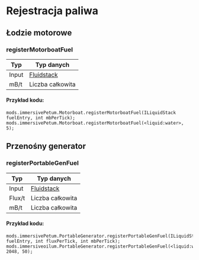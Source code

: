 # Rejestracja paliwa

## Łodzie motorowe

### registerMotorboatFuel

| Typ   | Typ danych                                   |
| ----- | -------------------------------------------- |
| Input | [Fluidstack](/Vanilla/Liquids/ILiquidStack/) |
| mB/t  | Liczba całkowita                             |

#### Przykład kodu:

```zenscript
mods.immersivePetum.Motorboat.registerMotorboatFuel(ILiquidStack fuelEntry, int mbPerTick);
mods.immersivePetum.Motorboat.registerMotorboatFuel(<liquid:water>, 5);
```

## Przenośny generator

### registerPortableGenFuel

| Typ    | Typ danych                                   |
| ------ | -------------------------------------------- |
| Input  | [Fluidstack](/Vanilla/Liquids/ILiquidStack/) |
| Flux/t | Liczba całkowita                             |
| mB/t   | Liczba całkowita                             |

#### Przykład kodu:

```zenscript
mods.immersivePetum.PortableGenerator.registerPortableGenFuel(ILiquidStack fuelEntry, int fluxPerTick, int mbPerTick);
mods.immersiveoilum.PortableGenerator.registerPortableGenFuel(<liquid:water>, 2048, 50);
```